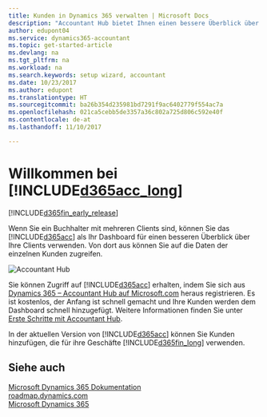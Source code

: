 ```yaml
---
title: Kunden in Dynamics 365 verwalten | Microsoft Docs
description: "Accountant Hub bietet Ihnen einen bessere Überblick über Ihre Kunden, sodass Sie ganz einfach zwischen Kunden wechseln können."
author: edupont04
ms.service: dynamics365-accountant
ms.topic: get-started-article
ms.devlang: na
ms.tgt_pltfrm: na
ms.workload: na
ms.search.keywords: setup wizard, accountant
ms.date: 10/23/2017
ms.author: edupont
ms.translationtype: HT
ms.sourcegitcommit: ba26b354d235981bd7291f9ac6402779f554ac7a
ms.openlocfilehash: 021ca5cebb5de3357a36c802a725d806c592e40f
ms.contentlocale: de-at
ms.lasthandoff: 11/10/2017

---
```

# <a name="welcome-to-included365acclongincludesd365acclongmdmd"></a>Willkommen bei [!INCLUDE[d365acc_long](includes/d365acc_long_md.md)]
[!INCLUDE[d365fin_early_release](includes/d365fin_early_release.md.md)]

Wenn Sie ein Buchhalter mit mehreren Clients sind, können Sie das [!INCLUDE[d365acc](includes/d365acc_md.md)] als Ihr Dashboard für einen besseren Überblick über Ihre Clients verwenden. Von dort aus können Sie auf die Daten der einzelnen Kunden zugreifen.  

![Accountant Hub](./media/accountant-get-started/accountant-dashboard.png)

Sie können Zugriff auf [!INCLUDE[d365acc](includes/d365acc_md.md)] erhalten, indem Sie sich aus [Dynamics 365 – Accountant Hub auf Microsoft.com](https://www.microsoft.com/en-us/dynamics365/financial-insights-for-accountants) heraus registrieren. Es ist kostenlos, der Anfang ist schnell gemacht und Ihre Kunden werden dem Dashboard schnell hinzugefügt. Weitere Informationen finden Sie unter [Erste Schritte mit Accountant Hub](get-started.md).  

In der aktuellen Version von [!INCLUDE[d365acc](includes/d365acc_md.md)] können Sie Kunden hinzufügen, die für ihre Geschäfte [!INCLUDE[d365fin_long](includes/d365fin_long_md.md)] verwenden.  

## <a name="see-also"></a>Siehe auch
[Microsoft Dynamics 365 Dokumentation](https://docs.microsoft.com/en-us/dynamics365/#pivot=solutions&panel=solutions_financials)  
[roadmap.dynamics.com](https://roadmap.dynamics.com/#edition=1#application=a56e2c12-2a92-e611-80dc-c4346bac0910#status=3a708a86-ae97-e611-80df-c4346baceb68)  
[Microsoft Dynamics 365](https://go.microsoft.com/fwlink/?linkid=828707)  

